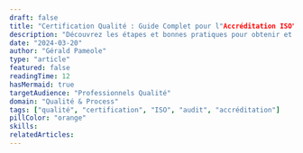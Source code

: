 ```yaml
---
draft: false
title: "Certification Qualité : Guide Complet pour l"Accréditation ISO"
description: "Découvrez les étapes et bonnes pratiques pour obtenir et maintenir une certification qualité ISO. Un guide détaillé sur la préparation, l"audit et le suivi de la certification."
date: "2024-03-20"
author: "Gérald Pameole"
type: "article"
featured: false
readingTime: 12
hasMermaid: true
targetAudience: "Professionnels Qualité"
domain: "Qualité & Process"
tags: ["qualité", "certification", "ISO", "audit", "accréditation"]
pillColor: "orange"
skills: 
relatedArticles: 
---
```


##
